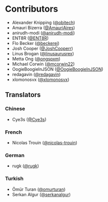 # Contributors

- Alexander Knipping ([@obitech](https://github.com/obitech))
- Amauri Bizerra ([@AmauriAires](https://github.com/AmauriAires))
- anirudh-modi ([@anirudh-modi](https://github.com/anirudh-modi))
- ENT8R ([@ENT8R](https://github.com/ENT8R))
- Flo Becker ([@beckerei](https://github.com/beckerei))
- Josh Cooper ([@JoshCooperr](https://github.com/JoshCooperr))
- Linus Brogan ([@linusaurusrex](https://github.com/linusaurusrex))
- Metta Ong ([@ongspxm](https://github.com/ongspxm))
- Michael Corwin ([@mcorwin22](https://github.com/mcorwin22))
- OogieBoogieInJSON ([@OogieBoogieInJSON](https://github.com/OogieBoogieInJSON))
- redagavin ([@redagavin](https://github.com/redagavin))
- xlomonosvx ([@xlomonosvx](https://github.com/xlomonosvx))

## Translators

### Chinese

- Cye3s ([@Cye3s](https://github.com/Cye3s))

### French

- Nicolas Trouin ([@nicolas-trouin](https://github.com/nicolas-trouin))

### German

- rugk ([@rugk](https://github.com/rugk))

### Turkish

- Ömür Turan ([@omurturan](https://github.com/omurturan))
- Serkan Algur ([@serkanalgur](https://github.com/serkanalgur))

